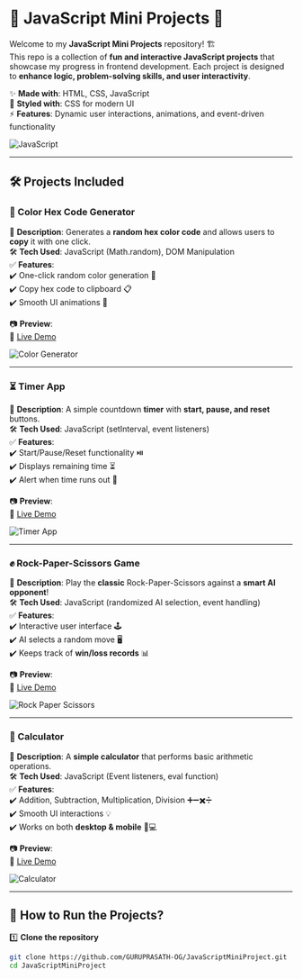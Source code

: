 # 🎯 JavaScript Mini Projects 🚀

Welcome to my **JavaScript Mini Projects** repository! 🏗️  
This repo is a collection of **fun and interactive JavaScript projects** that showcase my progress in frontend development. Each project is designed to **enhance logic, problem-solving skills, and user interactivity**.  

✨ **Made with**: HTML, CSS, JavaScript  
🎨 **Styled with**: CSS for modern UI  
⚡ **Features**: Dynamic user interactions, animations, and event-driven functionality  

![JavaScript](https://media.tenor.com/2uyENRmiUt0AAAAC/coding.gif)  

---

## 🛠️ Projects Included  

### 🎨 Color Hex Code Generator  
📌 **Description**: Generates a **random hex color code** and allows users to **copy** it with one click.  
🛠️ **Tech Used**: JavaScript (Math.random), DOM Manipulation  
✅ **Features**:  
✔️ One-click random color generation 🎲  
✔️ Copy hex code to clipboard 📋  
✔️ Smooth UI animations 🎨  

📷 **Preview**:  
🔗 [Live Demo](https://guruprasath-og.github.io/JavaScriptMiniProject/color-generator.html)  

![Color Generator](https://media.giphy.com/media/26AHONQ79FdWZhAI0/giphy.gif)  

---

### ⏳ Timer App  
📌 **Description**: A simple countdown **timer** with **start, pause, and reset** buttons.  
🛠️ **Tech Used**: JavaScript (setInterval, event listeners)  
✅ **Features**:  
✔️ Start/Pause/Reset functionality ⏯️  
✔️ Displays remaining time ⏳  
✔️ Alert when time runs out 🔔  

📷 **Preview**:  
🔗 [Live Demo](https://guruprasath-og.github.io/JavaScriptMiniProject/timer.html)  

![Timer App](https://media.giphy.com/media/xT9Igv9lUNpDNRv3zy/giphy.gif)  

---

### ✊ Rock-Paper-Scissors Game  
📌 **Description**: Play the **classic** Rock-Paper-Scissors against a **smart AI opponent**!  
🛠️ **Tech Used**: JavaScript (randomized AI selection, event handling)  
✅ **Features**:  
✔️ Interactive user interface 🕹️  
✔️ AI selects a random move 🖥️  
✔️ Keeps track of **win/loss records** 📊  

📷 **Preview**:  
🔗 [Live Demo](https://guruprasath-og.github.io/JavaScriptMiniProject/rock-paper-scissors.html)  

![Rock Paper Scissors](https://media.giphy.com/media/l4FGJXgxmEeI8x8CI/giphy.gif)  

---

### 🔢 Calculator  
📌 **Description**: A **simple calculator** that performs basic arithmetic operations.  
🛠️ **Tech Used**: JavaScript (Event listeners, eval function)  
✅ **Features**:  
✔️ Addition, Subtraction, Multiplication, Division ➕➖✖️➗  
✔️ Smooth UI interactions 💡  
✔️ Works on both **desktop & mobile** 📱💻  

📷 **Preview**:  
🔗 [Live Demo](https://guruprasath-og.github.io/JavaScriptMiniProject/calculator.html)  

![Calculator](https://media.giphy.com/media/l0HlNQ03J5JxX6lva/giphy.gif)  

---

## 🎯 How to Run the Projects?  

1️⃣ **Clone the repository**  
```bash
git clone https://github.com/GURUPRASATH-OG/JavaScriptMiniProject.git
cd JavaScriptMiniProject
